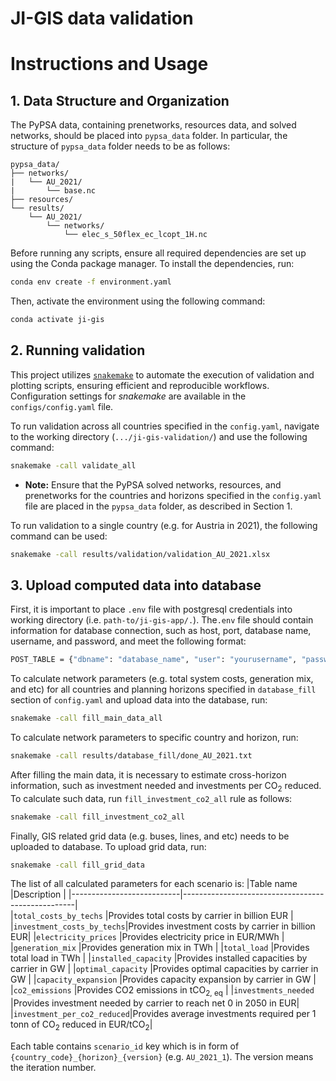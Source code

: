# JI-GIS data validation

# Instructions and Usage
## 1. Data Structure and Organization
The PyPSA data, containing prenetworks, resources data, and solved networks, should be placed into `pypsa_data` folder. In particular, the structure of `pypsa_data` folder needs to be as follows:

```
pypsa_data/
├── networks/
|   └── AU_2021/
|       └── base.nc
├── resources/
└── results/
    └── AU_2021/
        └── networks/
            └── elec_s_50flex_ec_lcopt_1H.nc
```
Before running any scripts, ensure all required dependencies are set up using the Conda package manager. To install the dependencies, run:
```bash
conda env create -f environment.yaml
```
Then, activate the environment using the following command:
```bash
conda activate ji-gis
```


## 2. Running validation

This project utilizes [`snakemake`](https://snakemake.readthedocs.io/en/stable/) to automate the execution of validation and plotting scripts, ensuring efficient and reproducible workflows. Configuration settings for *snakemake* are available in the `configs/config.yaml` file.

To run validation across all countries specified in the `config.yaml`, navigate to the working directory (`.../ji-gis-validation/`) and use the following command:
```bash
snakemake -call validate_all
```
* **Note:** Ensure that the PyPSA solved networks, resources, and prenetworks for the countries and horizons specified in the `config.yaml` file are placed in the `pypsa_data` folder, as described in Section 1.

To run validation to a single country (e.g. for Austria in 2021), the following command can be used:
``` bash
snakemake -call results/validation/validation_AU_2021.xlsx
```

## 3. Upload computed data into database

First, it is important to place `.env` file with postgresql credentials into working directory (i.e. `path-to/ji-gis-app/.`). The`.env` file should contain information for database connection, such as host, port, database name, username, and password, and meet the following format:  
``` bash
POST_TABLE = {"dbname": "database_name", "user": "yourusername", "password": "yourpassword", "host": "ipaddress", "port": "yourport"}
```

To calculate network parameters (e.g. total system costs, generation mix, and etc) for all countries and planning horizons specified in `database_fill` section of `config.yaml` and upload data into the database, run:
``` bash
snakemake -call fill_main_data_all
```
To calculate network parameters to specific country and horizon, run:
``` bash
snakemake -call results/database_fill/done_AU_2021.txt
```

After filling the main data, it is necessary to estimate cross-horizon information, such as investment needed and investments per CO<sub>2</sub> reduced. To calculate such data, run `fill_investment_co2_all` rule as follows:
``` bash
snakemake -call fill_investment_co2_all
```
Finally, GIS related grid data (e.g. buses, lines, and etc) needs to be uploaded to database. To upload grid data, run:
```bash
snakemake -call fill_grid_data
```

The list of all calculated parameters for each scenario is:
|Table name                 |Description                                        |
|---------------------------|---------------------------------------------------|  
|`total_costs_by_techs`     |Provides total costs by carrier in billion EUR     |
|`investment_costs_by_techs`|Provides investment costs by carrier in billion EUR|
|`electricity_prices`       |Provides electricity price in EUR/MWh              |
|`generation_mix`           |Provides generation mix in TWh                     |
|`total_load`               |Provides total load in TWh                         |
|`installed_capacity`       |Provides installed capacities by carrier in GW     |
|`optimal_capacity`         |Provides optimal capacities by carrier in GW       |
|`capacity_expansion`       |Provides capacity expansion by carrier in GW       |
|`co2_emissions`            |Provides CO2 emissions in tCO<sub>2, eq</sub>                  |
|`investments_needed`       |Provides investment needed by carrier to reach net 0 in 2050 in EUR|
|`investment_per_co2_reduced`|Provides average investments required per 1 tonn of CO<sub>2</sub> reduced in EUR/tCO<sub>2</sub>|

Each table contains `scenario_id` key which is in form of `{country_code}_{horizon}_{version}` (e.g. `AU_2021_1`). The version means the iteration number.
